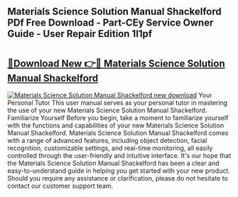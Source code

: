 ## Materials Science Solution Manual Shackelford PDf Free Download - Part-CEy Service Owner Guide - User Repair Edition 1I1pf

# <h2><a href="http://bc84105.oget.top/?id=Materials+Science+Solution+Manual+Shackelford">🔗Download New 👉🔴 Materials Science Solution Manual Shackelford</a></h2>

[![Materials Science Solution Manual Shackelford new download](https://i.imgur.com/5g1atiW.png)](http://bc84105.oget.top/?id=Materials+Science+Solution+Manual+Shackelford)
Your Personal Tutor This user manual serves as your personal tutor in mastering the use of your new Materials Science Solution Manual Shackelford. Familiarize Yourself Before you begin, take a moment to familiarize yourself with the functions and capabilities of your new Materials Science Solution Manual Shackelford. Materials Science Solution Manual Shackelford comes with a range of advanced features, including object detection, facial recognition, customizable settings, and real-time monitoring, all easily controlled through the user-friendly and intuitive interface. It's our hope that the Materials Science Solution Manual Shackelford has been a clear and easy-to-understand guide in helping you get started with your new product. Should you require any assistance or clarification, please do not hesitate to contact our customer support team.
